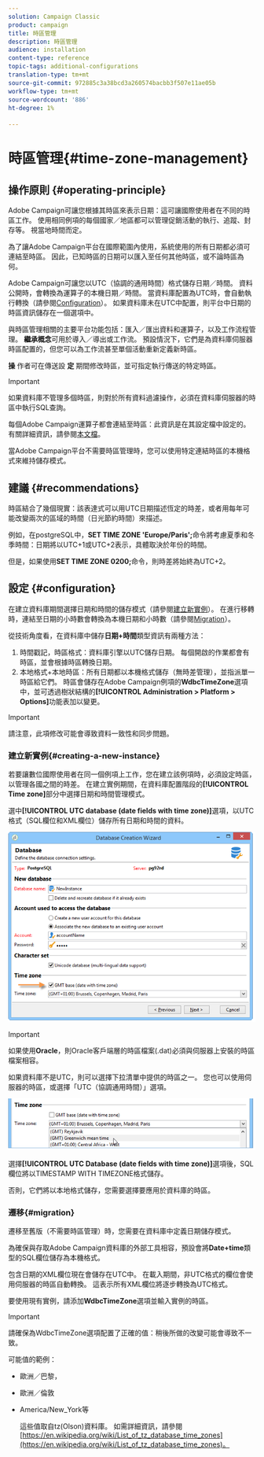 ```yaml
---
solution: Campaign Classic
product: campaign
title: 時區管理
description: 時區管理
audience: installation
content-type: reference
topic-tags: additional-configurations
translation-type: tm+mt
source-git-commit: 972885c3a38bcd3a260574bacbb3f507e11ae05b
workflow-type: tm+mt
source-wordcount: '886'
ht-degree: 1%

---
```



# 時區管理{#time-zone-management}

## 操作原則 {#operating-principle}

Adobe Campaign可讓您根據其時區來表示日期：這可讓國際使用者在不同的時區工作。 使用相同例項的每個國家／地區都可以管理促銷活動的執行、追蹤、封存等。 視當地時間而定。

為了讓Adobe Campaign平台在國際範圍內使用，系統使用的所有日期都必須可連結至時區。 因此，已知時區的日期可以匯入至任何其他時區，或不論時區為何。

Adobe Campaign可讓您以UTC（協調的通用時間）格式儲存日期／時間。 資料公開時，會轉換為運算子的本機日期／時間。 當資料庫配置為UTC時，會自動執行轉換（請參閱[Configuration](#configuration)）。 如果資料庫未在UTC中配置，則平台中日期的時區資訊儲存在一個選項中。

與時區管理相關的主要平台功能包括：匯入／匯出資料和運算子，以及工作流程管理。 **繼承概念**&#x200B;可用於導入／導出或工作流。 預設情況下，它們是為資料庫伺服器時區配置的，但您可以為工作流甚至單個活動重新定義新時區。

**操** 作者可在傳送設 **定** 期間修改時區，並可指定執行傳送的特定時區。

>[!IMPORTANT]
>
>如果資料庫不管理多個時區，則對於所有資料過濾操作，必須在資料庫伺服器的時區中執行SQL查詢。

每個Adobe Campaign運算子都會連結至時區：此資訊是在其設定檔中設定的。 有關詳細資訊，請參閱[本文檔](../../platform/using/access-management.md)。

當Adobe Campaign平台不需要時區管理時，您可以使用特定連結時區的本機格式來維持儲存模式。

## 建議 {#recommendations}

時區結合了幾個現實：該表達式可以用UTC日期描述恆定的時差，或者用每年可能改變兩次的區域的時間（日光節約時間）來描述。

例如，在postgreSQL中，**SET TIME ZONE &#39;Europe/Paris&#39;;**&#x200B;命令將考慮夏季和冬季時間：日期將以UTC+1或UTC+2表示，具體取決於年份的時間。

但是，如果使用&#x200B;**SET TIME ZONE 0200;**&#x200B;命令，則時差將始終為UTC+2。

## 設定 {#configuration}

在建立資料庫期間選擇日期和時間的儲存模式（請參閱[建立新實例](#creating-a-new-instance)）。 在進行移轉時，連結至日期的小時數會轉換為本機日期和小時數（請參閱[Migration](#migration)）。

從技術角度看，在資料庫中儲存&#x200B;**日期+時間**&#x200B;類型資訊有兩種方法：

1. 時間戳記，時區格式：資料庫引擎以UTC儲存日期。 每個開啟的作業都會有時區，並會根據時區轉換日期。
1. 本地格式+本地時區：所有日期都以本機格式儲存（無時差管理），並指派單一時區給它們。 時區會儲存在Adobe Campaign例項的&#x200B;**WdbcTimeZone**&#x200B;選項中，並可透過樹狀結構的&#x200B;**[!UICONTROL Administration > Platform > Options]**&#x200B;功能表加以變更。

>[!IMPORTANT]
>
>請注意，此項修改可能會導致資料一致性和同步問題。

### 建立新實例{#creating-a-new-instance}

若要讓數位國際使用者在同一個例項上工作，您在建立該例項時，必須設定時區，以管理各國之間的時差。 在建立實例期間，在資料庫配置階段的&#x200B;**[!UICONTROL Time zone]**&#x200B;部分中選擇日期和時間管理模式。

選中&#x200B;**[!UICONTROL UTC database (date fields with time zone)]**&#x200B;選項，以UTC格式（SQL欄位和XML欄位）儲存所有日期和時間的資料。

![](assets/install_wz_select_utc_option.png)

>[!IMPORTANT]
>
>如果使用&#x200B;**Oracle**，則Oracle客戶端層的時區檔案(.dat)必須與伺服器上安裝的時區檔案相容。

如果資料庫不是UTC，則可以選擇下拉清單中提供的時區之一。 您也可以使用伺服器的時區，或選擇「UTC（協調通用時間）」選項。

![](assets/install_wz_unselect_utc_option.png)

選擇&#x200B;**[!UICONTROL UTC Database (date fields with time zone)]**&#x200B;選項後，SQL欄位將以TIMESTAMP WITH TIMEZONE格式儲存。

否則，它們將以本地格式儲存，您需要選擇要應用於資料庫的時區。

### 遷移{#migration}

遷移至舊版（不需要時區管理）時，您需要在資料庫中定義日期儲存模式。

為確保與存取Adobe Campaign資料庫的外部工具相容，預設會將&#x200B;**Date+time**&#x200B;類型的SQL欄位儲存為本機格式。

包含日期的XML欄位現在會儲存在UTC中。 在載入期間，非UTC格式的欄位會使用伺服器的時區自動轉換。 這表示所有XML欄位將逐步轉換為UTC格式。

要使用現有實例，請添加&#x200B;**WdbcTimeZone**&#x200B;選項並輸入實例的時區。

>[!IMPORTANT]
>
>請確保為WdbcTimeZone選項配置了正確的值：稍後所做的改變可能會導致不一致。

可能值的範例：

* 歐洲／巴黎，
* 歐洲／倫敦
* America/New_York等

   這些值取自tz(Olson)資料庫。 如需詳細資訊，請參閱[https://en.wikipedia.org/wiki/List_of_tz_database_time_zones](https://en.wikipedia.org/wiki/List_of_tz_database_time_zones)。

